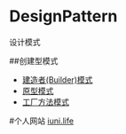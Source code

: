 # DesignPattern
设计模式

##创建型模式
* [建造者(Builder)模式](https://github.com/OriginalLove/DesignPattern/blob/master/BuilderDesignPattern.md)
* [原型模式](https://github.com/OriginalLove/DesignPattern/blob/master/%E5%8E%9F%E5%9E%8B%E6%A8%A1%E5%BC%8F.md)
* [工厂方法模式](https://github.com/OriginalLove/DesignPattern/blob/master/%E5%B7%A5%E5%8E%82%E6%96%B9%E6%B3%95%E6%A8%A1%E5%BC%8F.md)





#个人网站
 [iuni.life](http://www.iuni.life)
